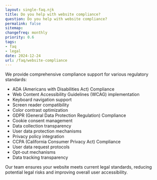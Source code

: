 ```yaml
---
layout: single-faq.njk
title: Do you help with website compliance?
question: Do you help with website compliance?
permalink: false
sitemap:
changefreq: monthly
priority: 0.6
tags:
- faq
- legal
date: 2024-12-24
url: /faq/website-compliance
---
```

We provide comprehensive compliance support for various regulatory standards:

- ADA (Americans with Disabilities Act) Compliance
- Web Content Accessibility Guidelines (WCAG) implementation
- Keyboard navigation support
- Screen reader compatibility
- Color contrast optimization
- GDPR (General Data Protection Regulation) Compliance
- Cookie consent management
- Data collection transparency
- User data protection mechanisms
- Privacy policy integration
- CCPA (California Consumer Privacy Act) Compliance
- User data request protocols
- Opt-out mechanisms
- Data tracking transparency


Our team ensures your website meets current legal standards, reducing potential legal risks and improving overall user accessibility.
